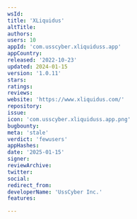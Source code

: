 ```yaml
---
wsId: 
title: 'XLiquidus'
altTitle: 
authors: 
users: 10
appId: 'com.usscyber.xliquiduss.app'
appCountry: 
released: '2022-10-23'
updated: 2024-01-15
version: '1.0.11'
stars: 
ratings: 
reviews: 
website: 'https://www.xliquidus.com/'
repository: 
issue: 
icon: 'com.usscyber.xliquiduss.app.png'
bugbounty: 
meta: 'stale'
verdict: 'fewusers'
appHashes: 
date: '2025-01-15'
signer: 
reviewArchive: 
twitter: 
social: 
redirect_from: 
developerName: 'UssCyber Inc.'
features: 

---
```


